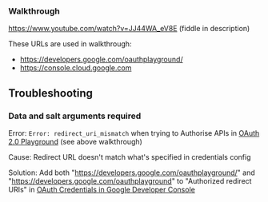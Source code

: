 ### Walkthrough

https://www.youtube.com/watch?v=JJ44WA_eV8E (fiddle in description)

These URLs are used in walkthrough:

- https://developers.google.com/oauthplayground/
- https://console.cloud.google.com

## Troubleshooting

### Data and salt arguments required

Error: `Error: redirect_uri_mismatch` when trying to Authorise APIs in [OAuth 2.0 Playground](https://developers.google.com/oauthplayground) (see above walkthrough)

Cause: Redirect URL doesn't match what's specified in credentials config

Solution: Add both "https://developers.google.com/oauthplayground/" and "https://developers.google.com/oauthplayground" to "Authorized redirect URIs" in [OAuth Credentials in Google Developer Console](https://console.developers.google.com/apis/credentials)


